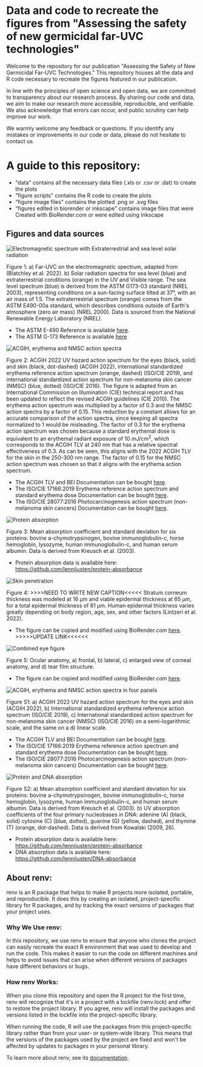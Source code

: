 # Data and code to recreate the figures from "Assessing the safety of new germicidal far-UVC technologies"
Welcome to the repository for our publication "Assessing the Safety of New Germicidal Far-UVC Technologies." This repository houses all the data and R code necessary to recreate the figures featured in our publication.

In line with the principles of open science and open data, we are committed to transparency about our research process. By sharing our code and data, we aim to make our research more accessible, reproducible, and verifiable. We also acknowledge that errors can occur, and public scrutiny can help improve our work.

We warmly welcome any feedback or questions. If you identify any mistakes or improvements in our code or data, please do not hesitate to contact us. 


# A guide to this repository:
- "data" contains all the necessary data files (.xls or .csv or .dat) to create the plots
- "figure scripts" contains the R code to create the plots
- "figure image files" contains the plotted .png or .svg files
- "figures edited in biorender or inkscape" contains image files that were Created with BioRender.com or were edited using Inkscape

## Figures and data sources
![Electromagnetic spectrum with Extraterrestrial and sea level solar radiation](./figures%20edited%20in%20biorender%20or%20inkscape/combined_EM_spectrum_and_solar_radiation.svg)


Figure 1: a) Far-UVC on the electromagnetic spectrum, adapted from (Blatchley et al. 2022). b) Solar radiation spectra for sea level (blue) and extraterrestrial conditions (orange) in the UV and Visible range. The sea level spectrum (blue) is derived from the ASTM G173-03 standard (NREL 2003), representing conditions on a sun-facing surface tilted at 37°, with an air mass of 1.5. The extraterrestrial spectrum (orange) comes from the ASTM E490-00a standard, which describes conditions outside of Earth's atmosphere (zero air mass) (NREL 2000). Data is sourced from the National Renewable Energy Laboratory (NREL).
- The ASTM E-490 Reference is available [here](https://www.nrel.gov/grid/solar-resource/spectra-astm-e490.html).
- The ASTM G-173 Reference is available [here](https://www.nrel.gov/grid/solar-resource/spectra-am1.5.html)

![ACGIH, erythema and NMSC action spectra](./figure%20image%20files/acgih_erythema_nmsc_one_panel.png)

Figure 2: ACGIH 2022 UV hazard action spectrum for the eyes (black, solid) and skin (black, dot-dashed) (ACGIH 2022), international standardized erythema reference action spectrum (orange, dashed) (ISO/CIE 2019), and international standardized action spectrum for non-melanoma skin cancer (NMSC) (blue, dotted) (ISO/CIE 2016). The figure is adapted from an International Commission on Illumination (CIE) technical report and has been updated to reflect the revised ACGIH guidelines (CIE 2010). The erythema action spectrum was multiplied by a factor of 0.3 and the NMSC action spectra by a factor of 0.15. This reduction by a constant allows for an accurate comparison of the action spectra, since keeping all spectra normalized to 1 would be misleading. The factor of 0.3 for the erythema action spectrum was chosen because a standard erythemal dose is equivalent to an erythemal radiant exposure of 10 mJ/cm<sup>2</sup>, which corresponds to the ACGIH TLV at 240 nm that has a relative spectral effectiveness of 0.3. As can be seen, this aligns with the 2022 ACGIH TLV for the skin in the 250-300 nm range. The factor of 0.15 for the NMSC action spectrum was chosen so that it aligns with the erythema action spectrum.
- The ACGIH TLV and BEI Documentation can be bought [here](https://portal.acgih.org/s/store#/store/browse/detail/a154W00000DqsbCQAR).
- The ISO/CIE 17166:2019 Erythema reference action spectrum and standard erythema dose Documentation can be bought [here](https://www.iso.org/standard/74167.html).
- The ISO/CIE 28077:2016 Photocarcinogenesis action spectrum (non-melanoma skin cancers) Documentation can be bought [here](https://www.iso.org/standard/69651.html).

![Protein absorption](./figure%20image%20files/protein_absorption.png)

Figure 3: Mean absorption coefficient and standard deviation for six proteins: bovine a-chymotrypsinogen, bovine immunoglobulin-c, horse hemoglobin, lysozyme, human immunoglobulin-c, and human serum albumin. Data is derived from Kreusch et al. (2003).
- Protein absorption data is available here: https://github.com/lennijusten/protein-absorbance

![Skin penetration](./figures%20edited%20in%20biorender%20or%20inkscape/skin_penetration_based_on_Guttmann_data_edited_in_biorender.png)

Figure 4: >>>>NEED TO WRITE NEW CAPTION<<<<< Stratum corneum thickness was modeled at 16 µm and viable epidermal thickness at 65 µm, for a total epidermal thickness of 81 µm. Human epidermal thickness varies greatly depending on body region, age, sex, and other factors (Lintzeri et al. 2022).
- The figure can be copied and modified using BioRender.com [here](https://app.biorender.com/illustrations/6480d1f6178cc2e8db860842). >>>>>UPDATE LINK<<<<<<

![Combined eye figure](./figures%20edited%20in%20biorender%20or%20inkscape/combined_eye_figure_created_with_biorender.png)

Figure 5: Ocular anatomy, a) frontal, b) lateral, c) enlarged view of corneal anatomy, and d) tear film structure.
- The figure can be copied and modified using BioRender.com [here](https://app.biorender.com/illustrations/646ba149e8bd00ff10f9580f).

![ACGIH, erythema and NMSC action spectra in four panels](./figure%20image%20files/ACGIH_erythema_nmsc_four_panels.png)

Figure S1: a) ACGIH 2022 UV hazard action spectrum for the eyes and skin (ACGIH 2022), b) International standardized erythema reference action spectrum (ISO/CIE 2019), c) International standardized action spectrum for non-melanoma skin cancer (NMSC) (ISO/CIE 2016) on a semi-logarithmic scale, and the same on a d) linear scale.
- The ACGIH TLV and BEI Documentation can be bought [here](https://portal.acgih.org/s/store#/store/browse/detail/a154W00000DqsbCQAR).
- The ISO/CIE 17166:2019 Erythema reference action spectrum and standard erythema dose Documentation can be bought [here](https://www.iso.org/standard/74167.html).
- The ISO/CIE 28077:2016 Photocarcinogenesis action spectrum (non-melanoma skin cancers) Documentation can be bought [here](https://www.iso.org/standard/69651.html).

![Protein and DNA absorption](./figure%20image%20files/protein_and_dna_absorption.png)

Figure S2: a) Mean absorption coefficient and standard deviation for six proteins: bovine a-chymotrypsinogen, bovine immunoglobulin-c, horse hemoglobin, lysozyme, human immunoglobulin-c, and human serum albumin. Data is derived from Kreusch et al. (2003). b) UV absorption coefficients of the four primary nucleobases in DNA: adenine (A) (black, solid) cytosine (C) (blue, dotted), guanine (G) (yellow, dashed), and thymine (T) (orange, dot-dashed). Data is derived from Kowalski (2009, 26).
- Protein absorption data is available here: https://github.com/lennijusten/protein-absorbance
- DNA absorption data is available here: https://github.com/lennijusten/DNA-absorbance


## About renv:

renv is an R package that helps to make R projects more isolated, portable, and reproducible. It does this by creating an isolated, project-specific library for R packages, and by tracking the exact versions of packages that your project uses.

### Why We Use renv:

In this repository, we use renv to ensure that anyone who clones the project can easily recreate the exact R environment that was used to develop and run the code. This makes it easier to run the code on different machines and helps to avoid issues that can arise when different versions of packages have different behaviors or bugs.

### How renv Works:

When you clone this repository and open the R project for the first time, renv will recognize that it's in a project with a lockfile (renv.lock) and offer to restore the project library. If you agree, renv will install the packages and versions listed in the lockfile into the project-specific library.

When running the code, R will use the packages from this project-specific library rather than from your user- or system-wide library. This means that the versions of the packages used by the project are fixed and won't be affected by updates to packages in your personal library.

To learn more about renv, see its [documentation](https://rstudio.github.io/renv/articles/renv.html).
